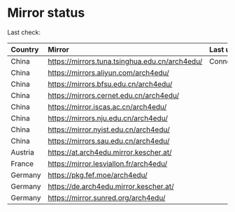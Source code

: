<script src="./time.js"></script>
# Mirror status
Last check: <script type="text/javascript">localize(1718184072.096932);</script>

|Country|Mirror|Last update|
|:------|:-----|:----------|
|China|https://mirrors.tuna.tsinghua.edu.cn/arch4edu/|ConnectTimeout|
|China|https://mirrors.aliyun.com/arch4edu/|<script type="text/javascript">localize(1718131041);</script>|
|China|https://mirrors.bfsu.edu.cn/arch4edu/|<script type="text/javascript">localize(1718131041);</script>|
|China|https://mirrors.cernet.edu.cn/arch4edu/|<script type="text/javascript">localize(1718131041);</script>|
|China|https://mirror.iscas.ac.cn/arch4edu/|<script type="text/javascript">localize(1718131041);</script>|
|China|https://mirrors.nju.edu.cn/arch4edu/|<script type="text/javascript">localize(1718131041);</script>|
|China|https://mirror.nyist.edu.cn/arch4edu/|<script type="text/javascript">localize(1718131041);</script>|
|China|https://mirrors.sau.edu.cn/arch4edu/|<script type="text/javascript">localize(1718131041);</script>|
|Austria|https://at.arch4edu.mirror.kescher.at/|<script type="text/javascript">localize(1718131041);</script>|
|France|https://mirror.lesviallon.fr/arch4edu/|<script type="text/javascript">localize(1718131041);</script>|
|Germany|https://pkg.fef.moe/arch4edu/|<script type="text/javascript">localize(1718131041);</script>|
|Germany|https://de.arch4edu.mirror.kescher.at/|<script type="text/javascript">localize(1718131041);</script>|
|Germany|https://mirror.sunred.org/arch4edu/|<script type="text/javascript">localize(1718131041);</script>|

<script src="./tablefilter/tablefilter.js"></script>
<script src="./table.js"></script>
